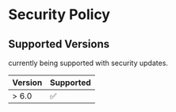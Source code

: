 # Security Policy

## Supported Versions

currently being supported with security updates.

| Version | Supported          |
| ------- | ------------------ |
| > 6.0   | :white_check_mark: |



